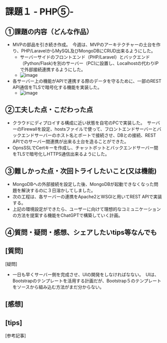 # 課題１ - PHP⑤-

## ①課題の内容（どんな作品）
- MVPの部品を引き続き作成。　今週は、MVPのアーキテクチャーの土台を作り、PHP/LaravelからMySQL及びMongoDBにCRUD出来るようにした。
    - サーバーサイドのフロントエンド（PHP/Laravel）とバックエンド（Python/Flask)を別のサーバー（PC)に設置し、Localhostの代わりIPで外部接続連携するようにした。
    -   ![image](https://github.com/seimei-san/wip_dev_04/assets/53326909/b1771891-89c2-40e8-a620-2ae4238a9e55)
- 各サーバー上の機能がAPIで連携する際のデータを守るために、一部のREST API通信をTLSで暗号化する機能を実装した。
  - ![image](https://github.com/seimei-san/wip_dev_04/assets/53326909/9159bea3-bfe3-4f7c-bb0c-384a9939b6b4)
  

## ②工夫した点・こだわった点
- クラウドにディプロイする構成に近い状態を自宅のPCで実装した。　サーバーのFirewallを設定、hostsファイルで使って、フロントエンドサーバーとバックエンドサーバーのホスト名とポートで接続させ、DBとの接続、REST APIでのサーバー間連携が出来る土台を造ることができた。
- OpnsSSLでCertキーを作成し、チャットボットとバックエンドサーバー間をTLSで暗号化しHTTPS通信出来るようにした。

## ③難しかった点・次回トライしたいこと(又は機能)
- MongoDBへの外部接続を設定した後、MongoDBが起動できなくなった問題を解決するのに３日溶かしてしました。
- 次の工程は、各サーバーの連携をApache2とWSGIと用いてREST APIで実装する。
- 上記の環境設定ができたら、ユーザーに向けて理想的なコミュニケーションの方法を提案する機能をChatGPTで構築していく計画。
  
## ④質問・疑問・感想、シェアしたいtips等なんでも
[質問]
- 

[疑問]　
- 一日も早くサーバー側を完成させ、UIの開発をしなければなない。　UIは、Bootstrapのテンプレートを活用する計画だが、Bootstrap５のテンプレートをソースから組み込む方法がまだ分からない。

[感想]　
  -
[tips]　
  - 
[参考記事]
